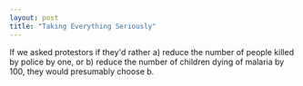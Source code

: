 ```yaml
---
layout: post
title: "Taking Everything Seriously"
---
```


If we asked protestors if they'd rather a) reduce the number of people killed by police by one, or b) reduce the number of children dying of malaria by 100, they would presumably choose b. 
